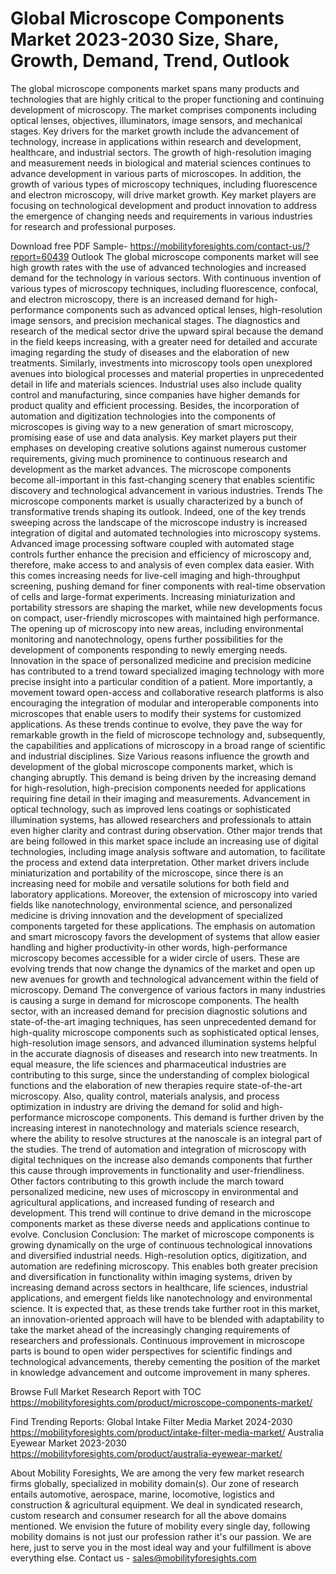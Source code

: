 # Global Microscope Components Market 2023-2030 Size, Share, Growth, Demand, Trend, Outlook
The global microscope components market spans many products and technologies that are highly critical to the proper functioning and continuing development of microscopy. The market comprises components including optical lenses, objectives, illuminators, image sensors, and mechanical stages. Key drivers for the market growth include the advancement of technology, increase in applications within research and development, healthcare, and industrial sectors. The growth of high-resolution imaging and measurement needs in biological and material sciences continues to advance development in various parts of microscopes. In addition, the growth of various types of microscopy techniques, including fluorescence and electron microscopy, will drive market growth. Key market players are focusing on technological development and product innovation to address the emergence of changing needs and requirements in various industries for research and professional purposes.

Download free PDF Sample- https://mobilityforesights.com/contact-us/?report=60439
Outlook
The global microscope components market will see high growth rates with the use of advanced technologies and increased demand for the technology in various sectors. With continuous invention of various types of microscopy techniques, including fluorescence, confocal, and electron microscopy, there is an increased demand for high-performance components such as advanced optical lenses, high-resolution image sensors, and precision mechanical stages. The diagnostics and research of the medical sector drive the upward spiral because the demand in the field keeps increasing, with a greater need for detailed and accurate imaging regarding the study of diseases and the elaboration of new treatments. Similarly, investments into microscopy tools open unexplored avenues into biological processes and material properties in unprecedented detail in life and materials sciences. Industrial uses also include quality control and manufacturing, since companies have higher demands for product quality and efficient processing. Besides, the incorporation of automation and digitization technologies into the components of microscopes is giving way to a new generation of smart microscopy, promising ease of use and data analysis. Key market players put their emphases on developing creative solutions against numerous customer requirements, giving much prominence to continuous research and development as the market advances. The microscope components become all-important in this fast-changing scenery that enables scientific discovery and technological advancement in various industries.
Trends
The microscope components market is usually characterized by a bunch of transformative trends shaping its outlook. Indeed, one of the key trends sweeping across the landscape of the microscope industry is increased integration of digital and automated technologies into microscopy systems. Advanced image processing software coupled with automated stage controls further enhance the precision and efficiency of microscopy and, therefore, make access to and analysis of even complex data easier. With this comes increasing needs for live-cell imaging and high-throughput screening, pushing demand for finer components with real-time observation of cells and large-format experiments. Increasing miniaturization and portability stressors are shaping the market, while new developments focus on compact, user-friendly microscopes with maintained high performance. The opening up of microscopy into new areas, including environmental monitoring and nanotechnology, opens further possibilities for the development of components responding to newly emerging needs. Innovation in the space of personalized medicine and precision medicine has contributed to a trend toward specialized imaging technology with more precise insight into a particular condition of a patient. More importantly, a movement toward open-access and collaborative research platforms is also encouraging the integration of modular and interoperable components into microscopes that enable users to modify their systems for customized applications. As these trends continue to evolve, they pave the way for remarkable growth in the field of microscope technology and, subsequently, the capabilities and applications of microscopy in a broad range of scientific and industrial disciplines.
Size
Various reasons influence the growth and development of the global microscope components market, which is changing abruptly. This demand is being driven by the increasing demand for high-resolution, high-precision components needed for applications requiring fine detail in their imaging and measurements. Advancement in optical technology, such as improved lens coatings or sophisticated illumination systems, has allowed researchers and professionals to attain even higher clarity and contrast during observation. Other major trends that are being followed in this market space include an increasing use of digital technologies, including image analysis software and automation, to facilitate the process and extend data interpretation. Other market drivers include miniaturization and portability of the microscope, since there is an increasing need for mobile and versatile solutions for both field and laboratory applications. Moreover, the extension of microscopy into varied fields like nanotechnology, environmental science, and personalized medicine is driving innovation and the development of specialized components targeted for these applications. The emphasis on automation and smart microscopy favors the development of systems that allow easier handling and higher productivity-in other words, high-performance microscopy becomes accessible for a wider circle of users. These are evolving trends that now change the dynamics of the market and open up new avenues for growth and technological advancement within the field of microscopy.
Demand 
The convergence of various factors in many industries is causing a surge in demand for microscope components. The health sector, with an increased demand for precision diagnostic solutions and state-of-the-art imaging techniques, has seen unprecedented demand for high-quality microscope components such as sophisticated optical lenses, high-resolution image sensors, and advanced illumination systems helpful in the accurate diagnosis of diseases and research into new treatments. In equal measure, the life sciences and pharmaceutical industries are contributing to this surge, since the understanding of complex biological functions and the elaboration of new therapies require state-of-the-art microscopy. Also, quality control, materials analysis, and process optimization in industry are driving the demand for solid and high-performance microscope components. This demand is further driven by the increasing interest in nanotechnology and materials science research, where the ability to resolve structures at the nanoscale is an integral part of the studies. The trend of automation and integration of microscopy with digital techniques on the increase also demands components that further this cause through improvements in functionality and user-friendliness. Other factors contributing to this growth include the march toward personalized medicine, new uses of microscopy in environmental and agricultural applications, and increased funding of research and development. This trend will continue to drive demand in the microscope components market as these diverse needs and applications continue to evolve.
Conclusion
Conclusion: The market of microscope components is growing dynamically on the urge of continuous technological innovations and diversified industrial needs. High-resolution optics, digitization, and automation are redefining microscopy. This enables both greater precision and diversification in functionality within imaging systems, driven by increasing demand across sectors in healthcare, life sciences, industrial applications, and emergent fields like nanotechnology and environmental science. It is expected that, as these trends take further root in this market, an innovation-oriented approach will have to be blended with adaptability to take the market ahead of the increasingly changing requirements of researchers and professionals. Continuous improvement in microscope parts is bound to open wider perspectives for scientific findings and technological advancements, thereby cementing the position of the market in knowledge advancement and outcome improvement in many spheres.

Browse Full Market Research Report with TOC  https://mobilityforesights.com/product/microscope-components-market/

Find Trending Reports:
Global Intake Filter Media Market 2024-2030
https://mobilityforesights.com/product/intake-filter-media-market/
Australia Eyewear Market 2023-2030
https://mobilityforesights.com/product/australia-eyewear-market/

About Mobility Foresights,
We are among the very few market research firms globally, specialized in mobility domain(s). Our zone of research entails automotive, aerospace, marine, locomotive, logistics and construction & agricultural equipment. We deal in syndicated research, custom research and consumer research for all the above domains mentioned.
We envision the future of mobility every single day, following mobility domains is not just our profession rather it's our passion. We are here, just to serve you in the most ideal way and your fulfillment is above everything else. Contact us -  sales@mobilityforesights.com 

